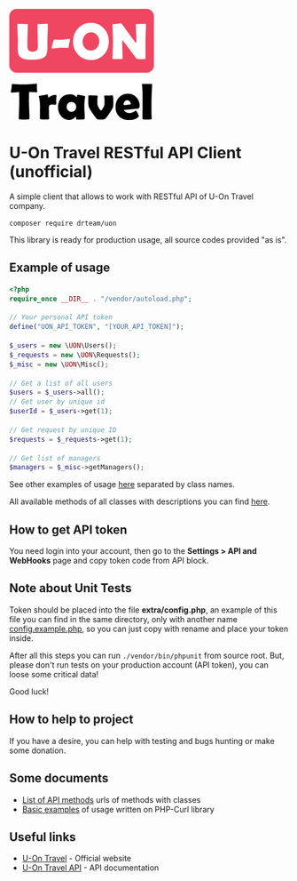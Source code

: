 ![U-On Travel Logo](extra/u-on.png)

# U-On Travel RESTful API Client (unofficial)

A simple client that allows to work with RESTful API of U-On Travel company.

    composer require drteam/uon

This library is ready for production usage, all source codes provided "as is".

## Example of usage

```php
<?php
require_once __DIR__ . "/vendor/autoload.php";

// Your personal API token
define("UON_API_TOKEN", "[YOUR_API_TOKEN]");

$_users = new \UON\Users();
$_requests = new \UON\Requests();
$_misc = new \UON\Misc();

// Get a list of all users
$users = $_users->all();
// Get user by unique id
$userId = $_users->get(1);

// Get request by unique ID
$requests = $_requests->get(1);

// Get list of managers
$managers = $_misc->getManagers();
```

See other examples of usage [here](extra) separated by class names.

All available methods of all classes with descriptions you can find [here](README.API.md).

## How to get API token

You need login into your account, then go to the  **Settings > API and WebHooks** page and copy token code from API block.

## Note about Unit Tests

Token should be placed into the file **extra/config.php**, an example of this file
you can find in the same directory, only with another name [config.example.php](extra/config.example.php),
so you can just copy with rename and place your token inside.

After all this steps you can run `./vendor/bin/phpunit` from source root.
But, please don't run tests on your production account (API token), you can loose some critical data! 

Good luck!

## How to help to project

If you have a desire, you can help with testing and bugs hunting or make some donation.

## Some documents

* [List of API methods](README.API.md) urls of methods with classes
* [Basic examples](README.BASIC.md) of usage written on PHP-Curl library

## Useful links

* [U-On Travel](https://u-on.ru) - Official website
* [U-On Travel API](https://api.u-on.ru/doc) - API documentation
